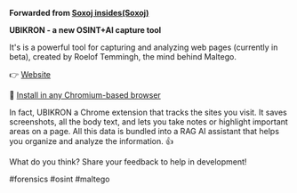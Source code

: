 **Forwarded from [Soxoj insides(Soxoj)](https://t.me/soxoj_insides/195)**

**UBIKRON - a new OSINT+AI capture tool**

It's is a powerful tool for capturing and analyzing web pages (currently in beta), created by Roelof Temmingh, the mind behind Maltego.

👉 [Website](https://www.osint-tool.com/unravel-help/)

🔎 [Install in any Chromium-based browser](https://chromewebstore.google.com/detail/ubikron/edfkaefjonbohokoldemepfolefiplgd?pli=1)

In fact, UBIKRON a Chrome extension that tracks the sites you visit. It saves screenshots, all the body text, and lets you take notes or highlight important areas on a page. All this data is bundled into a RAG AI assistant that helps you organize and analyze the information. 👍

What do you think? Share your feedback to help in development!

#forensics #osint #maltego